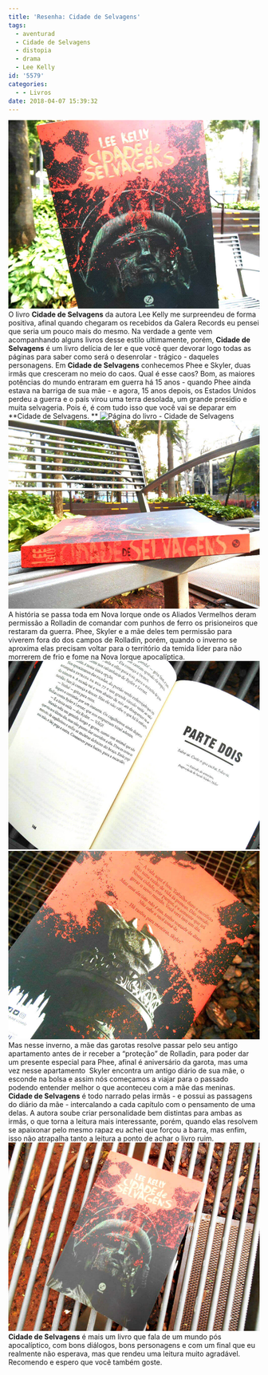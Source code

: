 ```yaml
---
title: 'Resenha: Cidade de Selvagens'
tags:
  - aventurad
  - Cidade de Selvagens
  - distopia
  - drama
  - Lee Kelly
id: '5579'
categories:
  - - Livros
date: 2018-04-07 15:39:32
---
```


![Livro - Cidade de Selvagens](/images/2018/04/livro-cidade-de-selvagens.jpg) O livro **Cidade de Selvagens** da autora Lee Kelly me surpreendeu de forma positiva, afinal quando chegaram os recebidos da Galera Records eu pensei que seria um pouco mais do mesmo. Na verdade a gente vem acompanhando alguns livros desse estilo ultimamente, porém, **Cidade de Selvagens** é um livro delícia de ler e que você quer devorar logo todas as páginas para saber como será o desenrolar - trágico - daqueles personagens. Em **Cidade de Selvagens** conhecemos Phee e Skyler, duas irmãs que cresceram no meio do caos. Qual é esse caos? Bom, as maiores potências do mundo entraram em guerra há 15 anos - quando Phee ainda estava na barriga de sua mãe - e agora, 15 anos depois, os Estados Unidos perdeu a guerra e o país virou uma terra desolada, um grande presídio e muita selvageria. Pois é, é com tudo isso que você vai se deparar em **Cidade de Selvagens. ** ![Página do livro - Cidade de Selvagens ](/images/2018/04/páginas-livro-cidade-de-selvagens.jpg) ![Lombada do livro - Cidade de Selvagens](/images/2018/04/lombada-livro-cidade-de-selvagens.jpg) A história se passa toda em Nova Iorque onde os Aliados Vermelhos deram permissão a Rolladin de comandar com punhos de ferro os prisioneiros que restaram da guerra.  Phee, Skyler e a mãe deles tem permissão para viverem fora do dos campos de Rolladin, porém, quando o inverno se aproxima elas precisam voltar para o território da temida líder para não morrerem de frio e fome na Nova Iorque apocalíptica. ![Resumo do livro - Cidade de Selvagens](/images/2018/04/resumo-livro-cidade-de-selvagens.jpg) ![Contra capa do livro - Cidade de Selvagens](/images/2018/04/contra-capa-livro-cidade-de-selvagens.jpg) Mas nesse inverno, a mãe das garotas resolve passar pelo seu antigo apartamento antes de ir receber a “proteção” de Rolladin, para poder dar um presente especial para Phee, afinal é aniversário da garota, mas uma vez nesse apartamento  Skyler encontra um antigo diário de sua mãe, o esconde na bolsa e assim nós começamos a viajar para o passado podendo entender melhor o que aconteceu com a mãe das meninas. **Cidade de Selvagens** é todo narrado pelas irmãs - e possui as passagens do diário da mãe - intercalando a cada capítulo com o pensamento de uma delas. A autora soube criar personalidade bem distintas para ambas as irmãs, o que torna a leitura mais interessante, porém, quando elas resolvem se apaixonar pelo mesmo rapaz eu achei que forçou a barra, mas enfim, isso não atrapalha tanto a leitura a ponto de achar o livro ruim.  ![Resenha do livro - Cidade de Selvagens ](/images/2018/04/resenha-livro-cidade-de-selvagens.jpg) **Cidade de Selvagens** é mais um livro que fala de um mundo pós apocalíptico, com bons diálogos, bons personagens e com um final que eu realmente não esperava, mas que rendeu uma leitura muito agradável. Recomendo e espero que você também goste.
